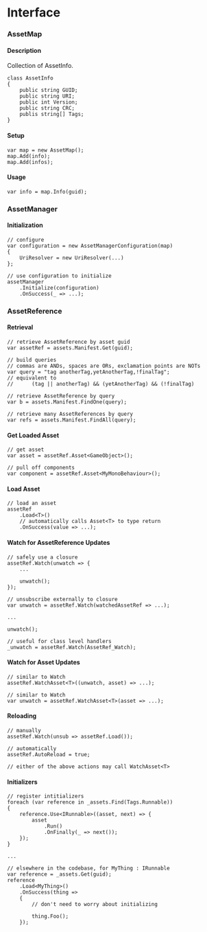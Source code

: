 # Interface

### AssetMap

#### Description

Collection of AssetInfo.

```
class AssetInfo
{
    public string GUID;
    public string URI;
    public int Version;
    public string CRC;
    publis string[] Tags;
}
```

#### Setup

```
var map = new AssetMap();
map.Add(info);
map.Add(infos);
```

#### Usage

```
var info = map.Info(guid);
```

### AssetManager

#### Initialization

```
// configure
var configuration = new AssetManagerConfiguration(map)
{
    UriResolver = new UriResolver(...)
};

// use configuration to initialize
assetManager
    .Initialize(configuration)
    .OnSuccess(_ => ...);
```

### AssetReference

#### Retrieval

```
// retrieve AssetReference by asset guid
var assetRef = assets.Manifest.Get(guid);

// build queries
// commas are ANDs, spaces are ORs, exclamation points are NOTs
var query = "tag anotherTag,yetAnotherTag,!finalTag";
// equivalent to
//      (tag || anotherTag) && (yetAnotherTag) && (!finalTag)

// retrieve AssetReference by query
var b = assets.Manifest.FindOne(query);

// retrieve many AssetReferences by query
var refs = assets.Manifest.FindAll(query);
```

#### Get Loaded Asset

```
// get asset
var asset = assetRef.Asset<GameObject>();

// pull off components
var component = assetRef.Asset<MyMonoBehaviour>();
```

#### Load Asset

```
// load an asset
assetRef
    .Load<T>()
    // automatically calls Asset<T> to type return
    .OnSuccess(value => ...);
```

#### Watch for AssetReference Updates

```
// safely use a closure
assetRef.Watch(unwatch => {
    ...
    
    unwatch();
});

// unsubscribe externally to closure
var unwatch = assetRef.Watch(watchedAssetRef => ...);

...

unwatch();

// useful for class level handlers
_unwatch = assetRef.Watch(AssetRef_Watch);

```

#### Watch for Asset Updates

```
// similar to Watch
assetRef.WatchAsset<T>((unwatch, asset) => ...);

// similar to Watch
var unwatch = assetRef.WatchAsset<T>(asset => ...);
```

#### Reloading

```
// manually
assetRef.Watch(unsub => assetRef.Load());

// automatically
assetRef.AutoReload = true;

// either of the above actions may call WatchAsset<T>
```

#### Initializers

```
// register intitializers
foreach (var reference in _assets.Find(Tags.Runnable))
{
    reference.Use<IRunnable>((asset, next) => {
        asset
            .Run()
            .OnFinally(_ => next());
    });  
}

...

// elsewhere in the codebase, for MyThing : IRunnable
var reference = _assets.Get(guid);
reference
    .Load<MyThing>()
    .OnSuccess(thing =>
    {
        // don't need to worry about initializing
        
        thing.Foo();
    });
```
